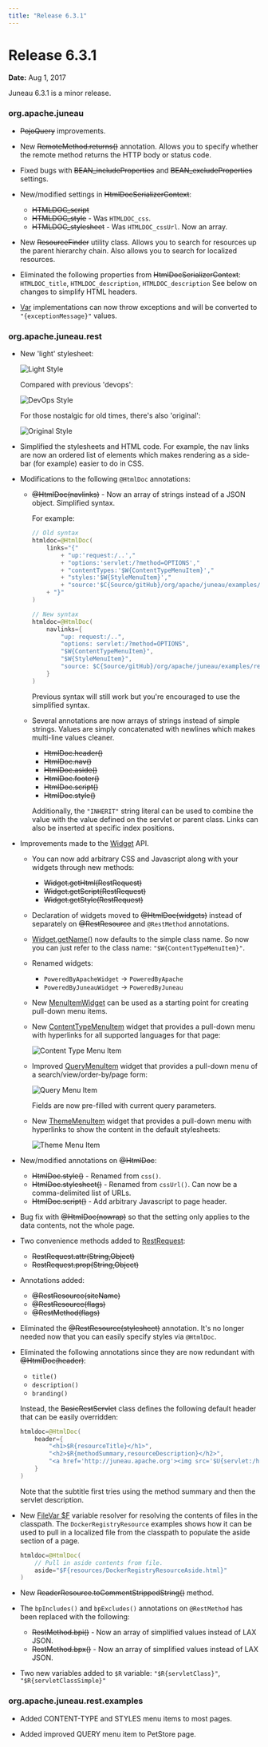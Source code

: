 ```yaml
---
title: "Release 6.3.1"
---
```


# Release 6.3.1

**Date:** Aug 1, 2017

Juneau 6.3.1 is a minor release.

### org.apache.juneau

-  ~~PojoQuery~~ improvements.

- New ~~RemoteMethod.returns()~~ annotation.
  Allows you to specify whether the remote method returns the HTTP body or status code.

- Fixed bugs with  ~~BEAN_includeProperties~~ and  ~~BEAN_excludeProperties~~ settings.

- New/modified settings in  ~~HtmlDocSerializerContext~~:

  -  ~~HTMLDOC_script~~
  -  ~~HTMLDOC_style~~ - Was `HTMLDOC_css`.
  -  ~~HTMLDOC_stylesheet~~ - Was `HTMLDOC_cssUrl`. Now an array.

- New ~~ResourceFinder~~ utility class.
  Allows you to search for resources up the parent hierarchy chain.
  Also allows you to search for localized resources.

- Eliminated the following properties from  ~~HtmlDocSerializerContext~~:
  `HTMLDOC_title`, `HTMLDOC_description`, `HTMLDOC_description`
  See below on changes to simplify HTML headers.

- <a href="/site/apidocs/org/apache/juneau/svl/Var.html" target="_blank">Var</a> implementations can now throw exceptions and will be
  converted to `"{exceptionMessage}"` values.

### org.apache.juneau.rest

- New 'light' stylesheet:

  ![Light Style](/img/doc-files/ReleaseNotes.631.LightStyle.png)

  Compared with previous 'devops':

  ![DevOps Style](/img/doc-files/ReleaseNotes.631.DevopsStyle.png)

  For those nostalgic for old times, there's also 'original':

  ![Original Style](/img/doc-files/ReleaseNotes.631.OriginalStyle.png)

- Simplified the stylesheets and HTML code.
  For example, the nav links are now an ordered list of elements which makes rendering as a side-bar (for example)
  easier to do in CSS.

- Modifications to the following `@HtmlDoc` annotations:

  - ~~@HtmlDoc(navlinks)~~ - Now an array of strings instead of a JSON object. Simplified syntax.

    For example:

    ```java
    // Old syntax
    htmldoc=@HtmlDoc(
        links="{"
            + "up:'request:/..',"
            + "options:'servlet:/?method=OPTIONS',"
            + "contentTypes:'$W{ContentTypeMenuItem}',"
            + "styles:'$W{StyleMenuItem}',"
            + "source:'$C{Source/gitHub}/org/apache/juneau/examples/rest/PetStoreResource.java'"
        + "}"
    )
    
    // New syntax
    htmldoc=@HtmlDoc(
        navlinks={
            "up: request:/..",
            "options: servlet:/?method=OPTIONS",
            "$W{ContentTypeMenuItem}",
            "$W{StyleMenuItem}",
            "source: $C{Source/gitHub}/org/apache/juneau/examples/rest/PetStoreResource.java"
        }
    )
    ```

    Previous syntax will still work but you're encouraged to use the simplified syntax.

  - Several annotations are now arrays of strings instead of simple strings.
    Values are simply concatenated with newlines which makes multi-line values cleaner.

    - ~~HtmlDoc.header()~~
    - ~~HtmlDoc.nav()~~
    - ~~HtmlDoc.aside()~~
    - ~~HtmlDoc.footer()~~
    - ~~HtmlDoc.script()~~
    - ~~HtmlDoc.style()~~

    Additionally, the `"INHERIT"` string literal can be used to combine the value with the value defined on the
    servlet or parent class.
    Links can also be inserted at specific index positions.

- Improvements made to the <a href="/site/apidocs/org/apache/juneau/rest/widget/Widget.html" target="_blank">Widget</a> API.

  - You can now add arbitrary CSS and Javascript along with your widgets through new methods:

    - ~~Widget.getHtml(RestRequest)~~
    - ~~Widget.getScript(RestRequest)~~
    - ~~Widget.getStyle(RestRequest)~~

  - Declaration of widgets moved to ~~@HtmlDoc(widgets)~~ instead of separately on ~~@RestResource~~ and
    `@RestMethod` annotations.

  - [Widget.getName()](API_DOCS/org/apache/juneau/rest/widget/Widget.html#getName()) now defaults to the
    simple class name.
    So now you can just refer to the class name: `"$W{ContentTypeMenuItem}"`.

  - Renamed widgets:

    - `PoweredByApacheWidget` → `PoweredByApache`
    - `PoweredByJuneauWidget` → `PoweredByJuneau`

  - New <a href="/site/apidocs/org/apache/juneau/rest/widget/MenuItemWidget.html" target="_blank">MenuItemWidget</a> can be used as a
    starting point for creating pull-down menu items.

  - New <a href="/site/apidocs/org/apache/juneau/rest/widget/ContentTypeMenuItem.html" target="_blank">ContentTypeMenuItem</a> widget that
    provides a pull-down menu with hyperlinks for all supported languages for that page:

    ![Content Type Menu Item](/img/doc-files/ReleaseNotes.631.ContentTypeMenuItem.png)

  - Improved <a href="/site/apidocs/org/apache/juneau/rest/widget/QueryMenuItem.html" target="_blank">QueryMenuItem</a> widget that provides
    a pull-down menu of a search/view/order-by/page form:

    ![Query Menu Item](/img/doc-files/ReleaseNotes.631.QueryMenuItem.png)

    Fields are now pre-filled with current query parameters.

  - New <a href="/site/apidocs/org/apache/juneau/rest/widget/ThemeMenuItem.html" target="_blank">ThemeMenuItem</a> widget that provides a
    pull-down menu with hyperlinks to show the content in the default stylesheets:

    ![Theme Menu Item](/img/doc-files/ReleaseNotes.631.StyleMenuItem.png)

- New/modified annotations on ~~@HtmlDoc~~:

  - ~~HtmlDoc.style()~~ - Renamed from `css()`.
  - ~~HtmlDoc.stylesheet()~~ - Renamed from `cssUrl()`.
    Can now be a comma-delimited list of URLs.
  - ~~HtmlDoc.script()~~ - Add arbitrary Javascript to page header.

- Bug fix with ~~@HtmlDoc(nowrap)~~ so that the setting only applies to the data contents, not the whole page.

- Two convenience methods added to <a href="/site/apidocs/org/apache/juneau/rest/RestRequest.html" target="_blank">RestRequest</a>:

  - ~~RestRequest.attr(String,Object)~~
  - ~~RestRequest.prop(String,Object)~~

- Annotations added:

  - ~~@RestResource(siteName)~~
  - ~~@RestResource(flags)~~
  - ~~@RestMethod(flags)~~

- Eliminated the ~~@RestResource(stylesheet)~~ annotation.
  It's no longer needed now that you can easily specify styles via `@HtmlDoc`.

- Eliminated the following annotations since they are now redundant with ~~@HtmlDoc(header)~~:

  - `title()`
  - `description()`
  - `branding()`

  Instead, the  ~~BasicRestServlet~~ class defines the following default header that can be easily overridden:

  ```java
  htmldoc=@HtmlDoc(
      header={
          "<h1>$R{resourceTitle}</h1>",
          "<h2>$R{methodSummary,resourceDescription}</h2>",
          "<a href='http://juneau.apache.org'><img src='$U{servlet:/htdocs/juneau.png}' style='position:absolute;top:5;right:5;background-color:transparent;height:30px'/></a>"
      }
  )
  ```

  Note that the subtitle first tries using the method summary and then the servlet description.

- New <a href="/site/apidocs/org/apache/juneau/rest/vars/FileVar.html" target="_blank">FileVar $F</a> variable resolver for resolving the
  contents of files in the classpath.
  The `DockerRegistryResource` examples shows how it can be used to pull in a localized file from the classpath to
  populate the aside section of a page.

  ```java
  htmldoc=@HtmlDoc(
      // Pull in aside contents from file.
      aside="$F{resources/DockerRegistryResourceAside.html}"
  )
  ```

- New ~~ReaderResource.toCommentStrippedString()~~ method.

- The `bpIncludes()` and `bpExcludes()` annotations on `@RestMethod` has been replaced with the following:

  - ~~RestMethod.bpi()~~ - Now an array of simplified values instead of LAX JSON.
  - ~~RestMethod.bpx()~~ - Now an array of simplified values instead of LAX JSON.

- Two new variables added to `$R` variable: `"$R{servletClass}"`, `"$R{servletClassSimple}"`

### org.apache.juneau.rest.examples

- Added CONTENT-TYPE and STYLES menu items to most pages.

- Added improved QUERY menu item to PetStore page.